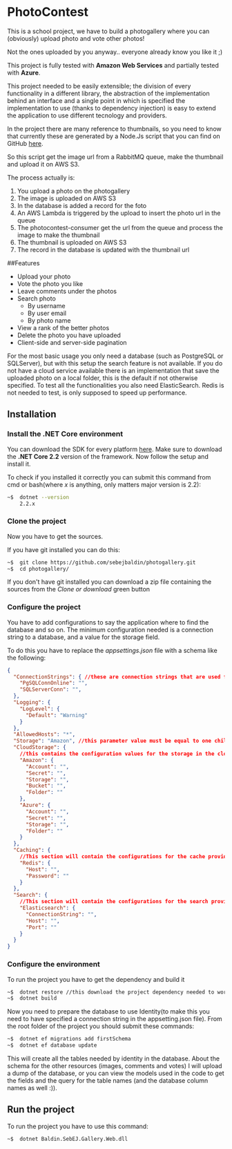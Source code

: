 # PhotoContest
This is a school project, we have to build a photogallery where you can (obviously) upload photo and vote other photos!

Not the ones uploaded by you anyway.. everyone already know you like it ;)


This project is fully tested with **Amazon Web Services** and partially tested with **Azure**.

This project needed to be easily extensible; the division of every functionality in a different library, the abstraction of the implementation behind an interface and a single point in which is specified the implementation to use (thanks to dependency injection) is easy to extend the application to use different tecnology and providers.


In the project there are many reference to thumbnails, so you need to know that currently these are generated by a Node.Js script that you can find on GitHub [here](https://github.com/sebejbaldin/photocontest-consumer).

So this script get the image url from a RabbitMQ queue, make the thumbnail and upload it on AWS S3.

The process actually is:
1.    You upload a photo on the photogallery
2.    The image is uploaded on AWS S3
3.    In the database is added a record for the foto
4.    An AWS Lambda is triggered by the upload to insert the photo url in the queue
5.    The photocontest-consumer get the url from the queue and process the image to make the thumbnail
6.    The thumbnail is uploaded on AWS S3
7.    The record in the database is updated with the thumbnail url

##Features
* Upload your photo
* Vote the photo you like
* Leave comments under the photos
* Search photo
  * By username
  * By user email
  * By photo name 
* View a rank of the better photos
* Delete the photo you have uploaded
* Client-side and server-side pagination

For the most basic usage you only need a database (such as PostgreSQL or SQLServer), but with this setup the search feature is not available.
If you do not have a cloud service available there is an implementation that save the uploaded photo on a local folder, this is the default if not otherwise specified.
To test all the functionalities you also need ElasticSearch.
Redis is not needed to test, is only supposed to speed up performance.

## Installation

### Install the .NET Core environment
You can download the SDK for every platform [here](https://dotnet.microsoft.com/download).
Make sure to download the **.NET Core 2.2** version of the framework.
Now follow the setup and install it.

To check if you installed it correctly you can submit this command from cmd or bash(where *x* is anything, only matters major version is 2.2):
```bash
~$  dotnet --version
    2.2.x
```


### Clone the project
Now you have to get the sources.

If you have git installed you can do this:
```bash
~$  git clone https://github.com/sebejbaldin/photogallery.git 
~$  cd photogallery/
```

If you don't have git installed you can download a zip file containing the sources from the *Clone or download* green button


### Configure the project
You have to add configurations to say the application where to find the database and so on.
The minimum configuration needed is a connection string to a database, and a value for the storage field.

To do this you have to replace the *appsettings.json* file with a schema like the following:
```json
{
  "ConnectionStrings": { //these are connection strings that are used for Identity and custom data (pictures, votes, comments) 
    "PgSQLConnOnline": "",
    "SQLServerConn": "",
  },
  "Logging": {
    "LogLevel": {
      "Default": "Warning"
    }
  },
  "AllowedHosts": "*",
  "Storage": "Amazon", //this parameter value must be equal to one child of the CloudStorage object because is used to determine what storage to use, if it doesn't match any the application will default to use a local folder
  "CloudStorage": {
    //this contains the configuration values for the storage in the cloud
    "Amazon": {
      "Account": "",
      "Secret": "",
      "Storage": "",
      "Bucket": "",
      "Folder": ""
    },
    "Azure": {
      "Account": "",
      "Secret": "",
      "Storage": "",
      "Folder": ""
    }
  },
  "Caching": {
    //This section will contain the configurations for the cache providers
    "Redis": {
      "Host": "",
      "Password": ""
    }
  },
  "Search": {
    //This section will contain the configurations for the search providers
    "Elasticsearch": {
      "ConnectionString": "",
      "Host": "",
      "Port": ""
    }
  }
}
```

### Configure the environment
To run the project you have to get the dependency and build it
```bash
~$  dotnet restore //this download the project dependency needed to work
~$  dotnet build 
```

Now you need to prepare the database to use Identity(to make this you need to have specified a connection string in the appsetting.json file).
From the root folder of the project you should submit these commands: 
```bash
~$  dotnet ef migrations add firstSchema
~$  dotnet ef database update
```
This will create all the tables needed by identity in the database.
About the schema for the other resources (images, comments and votes) I will upload a dump of the database, or you can view the models used in the code to get the fields and the query for the table names (and the database column names as well :)).

## Run the project

To run the project you have to use this command:
```bash
~$  dotnet Baldin.SebEJ.Gallery.Web.dll
```
